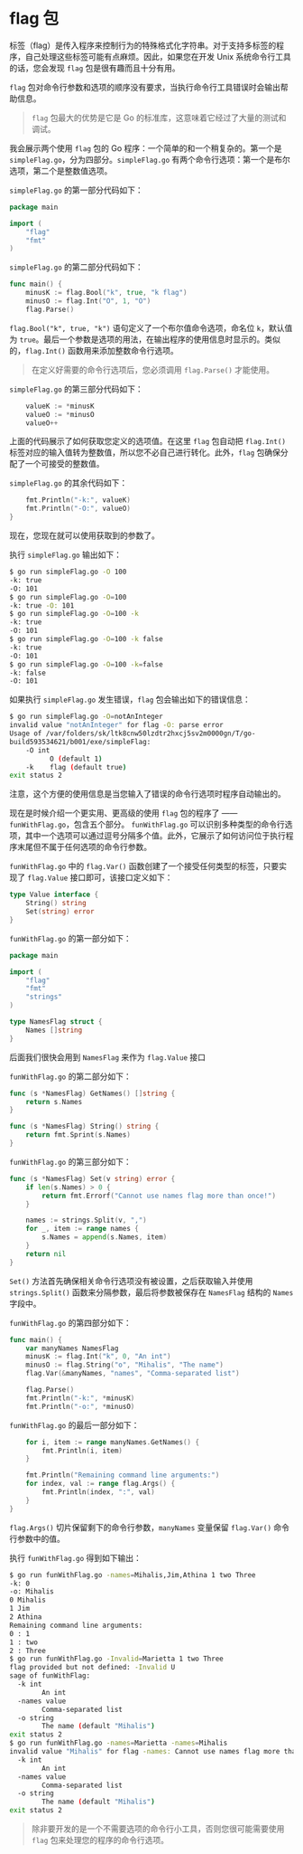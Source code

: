# flag 包

标签（flag）是传入程序来控制行为的特殊格式化字符串。对于支持多标签的程序，自己处理这些标签可能有点麻烦。因此，如果您在开发 Unix 系统命令行工具的话，您会发现 `flag` 包是很有趣而且十分有用。

`flag` 包对命令行参数和选项的顺序没有要求，当执行命令行工具错误时会输出帮助信息。

> `flag` 包最大的优势是它是 Go 的标准库，这意味着它经过了大量的测试和调试。

我会展示两个使用 `flag` 包的 Go 程序：一个简单的和一个稍复杂的。第一个是 `simpleFlag.go`，分为四部分。`simpleFlag.go` 有两个命令行选项：第一个是布尔选项，第二个是整数值选项。

`simpleFlag.go` 的第一部分代码如下：

```go
package main

import (
    "flag"
    "fmt"
)
```

`simpleFlag.go` 的第二部分代码如下：

```go
func main() {
    minusK := flag.Bool("k", true, "k flag")
    minusO := flag.Int("O", 1, "O")
    flag.Parse()
```

`flag.Bool("k", true, "k")` 语句定义了一个布尔值命令选项，命名位 `k`，默认值为 `true`。最后一个参数是选项的用法，在输出程序的使用信息时显示的。类似的，`flag.Int()` 函数用来添加整数命令行选项。

> 在定义好需要的命令行选项后，您必须调用 `flag.Parse()` 才能使用。

`simpleFlag.go` 的第三部分代码如下：

```go
    valueK := *minusK
    valueO := *minusO
    valueO++
```

上面的代码展示了如何获取您定义的选项值。在这里 `flag` 包自动把 `flag.Int()` 标签对应的输入值转为整数值，所以您不必自己进行转化。此外，`flag` 包确保分配了一个可接受的整数值。

`simpleFlag.go` 的其余代码如下：

```go
    fmt.Println("-k:", valueK)
    fmt.Println("-O:", valueO)
}
```

现在，您现在就可以使用获取到的参数了。

执行 `simpleFlag.go` 输出如下：

```bash
$ go run simpleFlag.go -O 100
-k: true
-O: 101
$ go run simpleFlag.go -O=100
-k: true -O: 101
$ go run simpleFlag.go -O=100 -k
-k: true
-O: 101
$ go run simpleFlag.go -O=100 -k false
-k: true
-O: 101
$ go run simpleFlag.go -O=100 -k=false
-k: false
-O: 101
```

如果执行 `simpleFlag.go` 发生错误，`flag` 包会输出如下的错误信息：

```bash
$ go run simpleFlag.go -O=notAnInteger
invalid value "notAnInteger" for flag -O: parse error
Usage of /var/folders/sk/ltk8cnw50lzdtr2hxcj5sv2m0000gn/T/go-
build593534621/b001/exe/simpleFlag:
    -O int
          O (default 1)
    -k    flag (default true)
exit status 2
```

注意，这个方便的使用信息是当您输入了错误的命令行选项时程序自动输出的。

现在是时候介绍一个更实用、更高级的使用 `flag` 包的程序了 —— `funWithFlag.go`，包含五个部分。 `funWithFlag.go` 可以识别多种类型的命令行选项，其中一个选项可以通过逗号分隔多个值。此外，它展示了如何访问位于执行程序末尾但不属于任何选项的命令行参数。

`funWithFlag.go` 中的 `flag.Var()` 函数创建了一个接受任何类型的标签，只要实现了 `flag.Value` 接口即可，该接口定义如下：

```go
type Value interface {
    String() string
    Set(string) error
}
```

`funWithFlag.go` 的第一部分如下：

```go
package main

import (
    "flag"
    "fmt"
    "strings"
)

type NamesFlag struct {
    Names []string
}
```

后面我们很快会用到 `NamesFlag` 来作为 `flag.Value` 接口

`funWithFlag.go` 的第二部分如下：

```go
func (s *NamesFlag) GetNames() []string {
    return s.Names
}

func (s *NamesFlag) String() string {
    return fmt.Sprint(s.Names)
}
```

`funWithFlag.go` 的第三部分如下：

```go
func (s *NamesFlag) Set(v string) error {
    if len(s.Names) > 0 {
        return fmt.Errorf("Cannot use names flag more than once!")
    }

    names := strings.Split(v, ",")
    for _, item := range names {
        s.Names = append(s.Names, item)
    }
    return nil
}
```

`Set()` 方法首先确保相关命令行选项没有被设置，之后获取输入并使用 `strings.Split()` 函数来分隔参数，最后将参数被保存在 `NamesFlag` 结构的 `Names` 字段中。

`funWithFlag.go` 的第四部分如下：

```go
func main() {
    var manyNames NamesFlag
    minusK := flag.Int("k", 0, "An int")
    minusO := flag.String("o", "Mihalis", "The name")
    flag.Var(&manyNames, "names", "Comma-separated list")

    flag.Parse()
    fmt.Println("-k:", *minusK)
    fmt.Println("-o:", *minusO)
```

`funWithFlag.go` 的最后一部分如下：

```go
    for i, item := range manyNames.GetNames() {
        fmt.Println(i, item)
    }

    fmt.Println("Remaining command line arguments:")
    for index, val := range flag.Args() {
        fmt.Println(index, ":", val)
    }
}
```

`flag.Args()` 切片保留剩下的命令行参数，`manyNames` 变量保留 `flag.Var()` 命令行参数中的值。

执行 `funWithFlag.go` 得到如下输出：

```bash
$ go run funWithFlag.go -names=Mihalis,Jim,Athina 1 two Three
-k: 0
-o: Mihalis
0 Mihalis
1 Jim
2 Athina
Remaining command line arguments:
0 : 1
1 : two
2 : Three
$ go run funWithFlag.go -Invalid=Marietta 1 two Three
flag provided but not defined: -Invalid U
sage of funWithFlag:
  -k int
        An int
  -names value
        Comma-separated list
  -o string
        The name (default "Mihalis")
exit status 2
$ go run funWithFlag.go -names=Marietta -names=Mihalis
invalid value "Mihalis" for flag -names: Cannot use names flag more than once! Usage of funWithFlag:
  -k int
        An int
  -names value
        Comma-separated list
  -o string
        The name (default "Mihalis")
exit status 2
```

> 除非要开发的是一个不需要选项的命令行小工具，否则您很可能需要使用 `flag` 包来处理您的程序的命令行选项。
